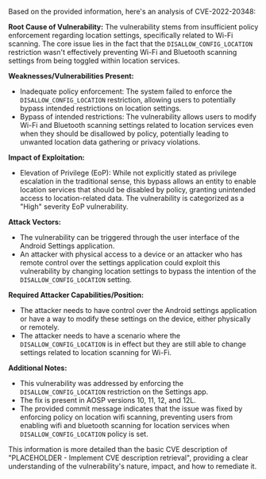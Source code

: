 Based on the provided information, here's an analysis of CVE-2022-20348:

**Root Cause of Vulnerability:**
The vulnerability stems from insufficient policy enforcement regarding location settings, specifically related to Wi-Fi scanning. The core issue lies in the fact that the `DISALLOW_CONFIG_LOCATION` restriction wasn't effectively preventing Wi-Fi and Bluetooth scanning settings from being toggled within location services.

**Weaknesses/Vulnerabilities Present:**
- Inadequate policy enforcement: The system failed to enforce the `DISALLOW_CONFIG_LOCATION` restriction, allowing users to potentially bypass intended restrictions on location settings.
- Bypass of intended restrictions: The vulnerability allows users to modify Wi-Fi and Bluetooth scanning settings related to location services even when they should be disallowed by policy, potentially leading to unwanted location data gathering or privacy violations.

**Impact of Exploitation:**
- Elevation of Privilege (EoP): While not explicitly stated as privilege escalation in the traditional sense, this bypass allows an entity to enable location services that should be disabled by policy, granting unintended access to location-related data. The vulnerability is categorized as a "High" severity EoP vulnerability.

**Attack Vectors:**
- The vulnerability can be triggered through the user interface of the Android Settings application.
- An attacker with physical access to a device or an attacker who has remote control over the settings application could exploit this vulnerability by changing location settings to bypass the intention of the `DISALLOW_CONFIG_LOCATION` setting.

**Required Attacker Capabilities/Position:**
- The attacker needs to have control over the Android settings application or have a way to modify these settings on the device, either physically or remotely.
- The attacker needs to have a scenario where the `DISALLOW_CONFIG_LOCATION` is in effect but they are still able to change settings related to location scanning for Wi-Fi.

**Additional Notes:**
- This vulnerability was addressed by enforcing the `DISALLOW_CONFIG_LOCATION` restriction on the Settings app.
- The fix is present in AOSP versions 10, 11, 12, and 12L.
- The provided commit message indicates that the issue was fixed by enforcing policy on location wifi scanning, preventing users from enabling wifi and bluetooth scanning for location services when `DISALLOW_CONFIG_LOCATION` policy is set.

This information is more detailed than the basic CVE description of "PLACEHOLDER - Implement CVE description retrieval", providing a clear understanding of the vulnerability's nature, impact, and how to remediate it.
